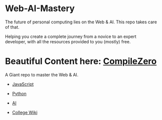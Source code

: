# Web-AI-Mastery

The future of personal computing lies on the Web & AI.
This repo takes care of that.

Helping you create a complete journey from a novice to an expert developer, with all the resources provided to you (mostly) free.

# Beautiful Content here: [CompileZero](compilezero.com)

A Giant repo to master the Web & AI.

* [JavaScript](./JS)
  
* [Python](./Python)

* [AI](./Artificial-Intelligence)


* [College Wiki](./College-Wiki)
